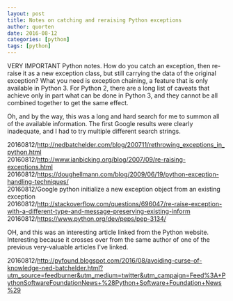 ```yaml
---
layout: post
title: Notes on catching and reraising Python exceptions
author: quorten
date: 2016-08-12
categories: [python]
tags: [python]
---
```


VERY IMPORTANT Python notes.  How do you catch an exception, then
re-raise it as a new exception class, but still carrying the data of
the original exception?  What you need is exception chaining, a
feature that is only available in Python 3.  For Python 2, there are a
long list of caveats that achieve only in part what can be done in
Python 3, and they cannot be all combined together to get the same
effect.

Oh, and by the way, this was a long and hard search for me to summon
all of the available information.  The first Google results were
clearly inadequate, and I had to try multiple different search
strings.

20160812/http://nedbatchelder.com/blog/200711/rethrowing_exceptions_in_python.html  
20160812/http://www.ianbicking.org/blog/2007/09/re-raising-exceptions.html  
20160812/https://doughellmann.com/blog/2009/06/19/python-exception-handling-techniques/  
20160812/Google python initialize a new exception object from an
  existing exception  
20160812/http://stackoverflow.com/questions/696047/re-raise-exception-with-a-different-type-and-message-preserving-existing-inform  
20160812/https://www.python.org/dev/peps/pep-3134/

OH, and this was an interesting article linked from the Python
website.  Interesting because it crosses over from the same author of
one of the previous very-valuable articles I've linked.

20160812/http://pyfound.blogspot.com/2016/08/avoiding-curse-of-knowledge-ned-batchelder.html?utm_source=feedburner&utm_medium=twitter&utm_campaign=Feed%3A+PythonSoftwareFoundationNews+%28Python+Software+Foundation+News%29
